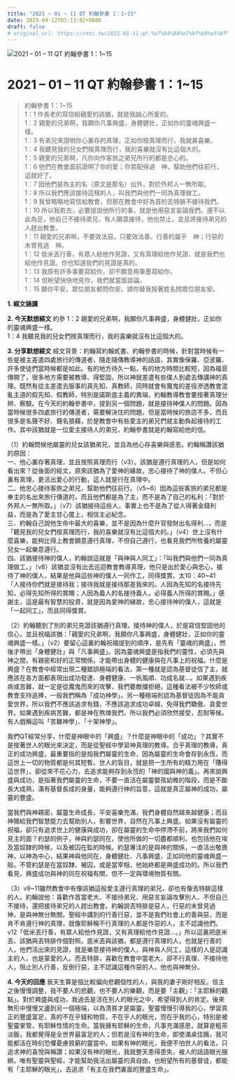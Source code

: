 ```yaml
---
title: "2021 – 01 – 11 QT 約翰參書 1：1~15"
date: 2025-04-12T01:13:02+0800
draft: false
# original_url: https://cmtc.tw/2021-01-11-qt-%e7%b4%84%e7%bf%b0%e5%8f%83%e6%9b%b8-1%ef%bc%9a115
---
```


![2021 – 01 – 11 QT 約翰參書 1：1\~15](/images/qt.jpg   "2021 – 01 – 11 QT 約翰參書 1：1\~15")

# 2021 – 01 – 11 QT 約翰參書 1：1\~15

> 約翰參書 1：1\~15  
> 1：1 作長老的寫信給親愛的該猶，就是我誠心所愛的。  
> 1：2 親愛的兄弟啊，我願你凡事興盛，身體健壯，正如你的靈魂興盛一樣。  
> 1：3 有弟兄來證明你心裏存的真理，正如你按真理而行，我就甚喜樂。  
> 1：4 我聽見我的兒女們按真理而行，我的喜樂就沒有比這個大的。  
> 1：5 親愛的兄弟啊，凡你向作客旅之弟兄所行的都是忠心的。  
> 1：6 他們在教會面前證明了你的愛；你若配得過　神，幫助他們往前行，這就好了。  
> 1：7 因他們是為主的名（原文是那名）出外，對於外邦人一無所取。  
> 1：8 所以我們應該接待這樣的人，叫我們與他們一同為真理做工。  
> 1：9 我曾略略地寫信給教會，但那在教會中好為首的丟特腓不接待我們。  
> 1：10 所以我若去，必要提說他所行的事，就是他用惡言妄論我們。還不以此為足，他自己不接待弟兄，有人願意接待，他也禁止，並且將接待弟兄的人趕出教會。  
> 1：11 親愛的兄弟啊，不要效法惡，只要效法善。行善的屬乎　神；行惡的未曾見過　神。  
> 1：12 低米丟行善，有眾人給他作見證，又有真理給他作見證，就是我們也給他作見證。你也知道我們的見證是真的。  
> 1：13 我原有許多事要寫給你，卻不願意用筆墨寫給你，  
> 1：14 但盼望快快地見你，我們就當面談論。  
> 1：15 願你平安。眾位朋友都問你安。請你替我按著姓名問眾位朋友安。

**1. 經文誦讀**

**2.  今天默想經文**
約參 1：2 親愛的兄弟啊，我願你凡事興盛，身體健壯，正如你的靈魂興盛一樣。  
1：4 我聽見我的兒女們按真理而行，我的喜樂就沒有比這個大的。

**3. 分享默想經文**
經文背景：約翰寫約翰貳書、約翰參書的時候，針對當時候有一些是被主差遣四處旅行的傳道者，隨走隨傳教導神的話語，其實像保羅、亞波羅、許多使徒們當時候都是如此。有的地方待久一點，有的地方時間比較短，因為福音傳開了，很多地方需要被教導、得堅固，所以神就差遣有些僕人到處去傳講神的真理。既然有從主差遣去服事的真先知、真教師，同時就會有魔鬼的差役滲透教會混亂主道的假先知、假教師，特別是諾斯底主義的異端，約翰教導教會要按著真理分辨、察驗。在今天的約翰參書中，提到另一個問題，就是接待神僕人的問題。因為當時候很多四處旅行的傳道者，需要解決住的問題，但是當時候的旅店不多，而且很多是名聲不好、聲名狼藉，於是教會中有些愛主的弟兄們就主動負起接待的工作。其中該猶就是一位愛主接待人的弟兄，約翰參書就是約翰寫給他的信。

（1）約翰問候他屬靈的兒女該猶弟兄，並且為他心存喜樂與感恩。約翰稱讚該猶的原因：  
一、他心裏存著真理，並且按照真理而行（v3）。該猶是遵行真理的人，但是如何看出來？從後面的經文，原來該猶為了愛神的緣故，忠心接待了神的僕人。不但心裏有真理，更活出愛心的行動，這人就是行在真理中。  
二、他忠心接待客旅之弟兄，幫助他們往前行。（v5\~6）因為這些客旅的弟兄都是奉主的名出來旅行傳道的，而且他們都是為了主，而不是為了自己的私利：「對於外邦人一無所取。」（v7）該猶接待這些人，事實上也不是為了從人得著金錢利益，而是為了愛主甘心擺上，相信主必紀念。  
三、約翰自己說他生命中最大的喜樂，並不是因為什麼升官發財出名得利…，而是「聽見我的兒女們按真理而行，我的喜樂就沒有比這個大的。」（v4）世上沒有什麼喜樂，能夠比得上教會願意遵行真理，不但自己遵行，也看見我們所牧養的屬靈兒女一起樂意遵行。  
四、該猶接待神的僕人，約翰說這就是「與神與人同工」：「叫我們與他們一同為真理做工。」（v8）該猶並沒有出去巡迴教會教導真理，他只是出於愛心與忠心，接待了神的僕人，結果是他與這些神的僕人一同作工，同得獎賞。太10：40\~41「人接待你們就是接待我；接待我就是接待那差我來的。人因為先知的名接待先知，必得先知所得的賞賜；人因為義人的名接待義人，必得義人所得的賞賜。」感謝主，這是最有智慧的投資，就是因為愛神的縁故，忠心接待神的僕人，這就是「一起同工」，而且同得獎賞。

（2）約翰聽到了別的弟兄見證該猶遵行真理，接待神的僕人，於是寫信堅固他的信心，並且祝福該猶：「親愛的兄弟啊，我願你凡事興盛，身體健壯，正如你的靈魂興盛一樣。」（v2）要留心這裏約翰祝福提到的順序，是先有「靈魂的興盛」，然後才帶出「身體健壯」與「凡事興盛」。因為靈魂興盛是指我們的靈性，必須先與神之間，有親密和好的正常關係，才能帶出身體的健康與在凡事上的祝福。什麼是興盛？在教會中經常出現二種錯誤極端的看法，第一種就是認為基督徒信了主，就應該在各方面都表現出成功發達、身體健康、一帆風順、功成名就…。如果遇到疾病或苦難，就一定是從魔鬼而來的攻擊，我們要敵擋拒絕，這種看法被不少牧師或教會支持追捧，一般我們稱為「成功神學」。另一種極端則認為基督徒因為不能貪愛世界，所以我們不應該追求有錢，不應該追求成功卓越，免得我們驕傲、貪愛世界。如果遇到疾病苦難，都是神在熬煉我們，所以我們必須欣然接受，忍耐等候。有人戲稱這叫「苦難神學」、「十架神學」。

我們QT經常分享，什麼是神眼中的「興盛」？什麼是神眼中的「成功」？其實不是按著世人的眼光來決定，而是從聖經中學習神真理的教導。合乎真理的教導，真正的成功興盛，最重要指的是指我們屬靈的生命，因為屬靈的生命會存到永恆，而這世上一切的物質都是何其短暫。世人的盲目，就是把一生所有的精力用在「賺得這世界」，卻從來不花心力，去追求能夠存到永恆的「神的國與神的義」。再來說興盛與成功，是指著我們屬靈的生命，不要一直活在屬靈嬰孩幼稚的階段，而是不斷長大成熟，滿有基督長成的身量，能夠遵行神的旨意，這就是真正屬神的成功，屬靈的豐盛。

當我們與神親密，屬靈生命成長，平安喜樂充滿，我們身體自然越來越健康；而且神賜給我們智慧能力去幫助別人，影響世界，自然在凡事上興盛。如果沒有屬靈的祝福，卻只有追求世上的健康與成功，卻在屬靈的生命中停滯不前，將來我們如何見主的面？約瑟的例子，神與約瑟同在，使他所做的一切盡都順利，也包括他在埃及當奴隸的時候，以及被囚在監的時候。約瑟專注的是與神的關係，一直活出敬畏神，以神為中心，結果神與他同在，身體健壯、凡事興盛，正如同他的靈魂興盛一般。不管約瑟是在當奴隸、被囚，或是當宰相，他始終都是興盛成功的。所以我們看見，興盛成功與神的同在祝福有關，但不一定與環境物質有關。

（3）v9\~11雖然教會中有像該猶這般愛主遵行真理的弟兄，卻也有像丟特腓這樣的人。約翰說他：喜歡作首當老大、不接待弟兄、用惡言妄論攻擊別人、不但自己不接待，還把接待弟兄的人趕出教會。約翰說丟特腓是惡人，行惡的未曾見過　神，是與神無分無關。聖經中講到的行善行惡，並不是我們社會上的善與惡，而是肯不肯遵行神的真理，就像耶穌稱不行真理的人都是作惡的人，主不認識他們。v12「低米丟行善，有眾人給他作見證，又有真理給他作見證…。」所以這裏把底米丟、該猶與丟特腓作個對照。底米丟與該猶，都是遵行真理的人，也就是行善的人，他們活出來的見證，就是樂意接待神的僕人，與神與人同工，這樣的人是認識主的人，也是蒙愛的人。而丟特腓，喜歡在教會中當老大，卻不行真理、不接待他人，阻止別人行善，反倒行惡，主不認識這種作惡的人，他也與神無分。

**4. 今天的回應**
我天生算是個比較偏向悲觀個性的人，與我的妻子剛好相反。信主之後慢慢調整，我不要人的悲觀，也不要人的樂觀，而是要「主觀」：「主耶穌的觀點」。對於興盛與成功，我過去是活在別人的眼光之中，希望得到人的肯定。後來無形中慢慢又盪到另一個極端，以為清貧才是屬靈。聖靈慢慢引導我的心，學習真正的豐盛富足，真的不在乎錢和物質，不在乎人的眼光，而在乎我的心，特別是被聖靈掌管，有耶穌性情的生命。當我擁有耶穌的生命，凡事充滿感恩，就算是粗茶淡飯，我都覺得是全世界最富足的人；但若是沒有神的生命，即使滿桌佳餚，我可能都活在時刻恐懼憂慮貧窮的靈當中。如果有神的眼光，我便不怕世人的看法，只追求神的喜悅與稱讚；如果沒有神的眼光，我就整天患得患失，被人的話語眼光捆綁。唯有聖靈與聖經，才能幫助我活出屬靈的真自由，也盼望所有的基督徒，都能有「主耶穌的眼光」，去追求「有主在我們裏面的豐盛生命」。
